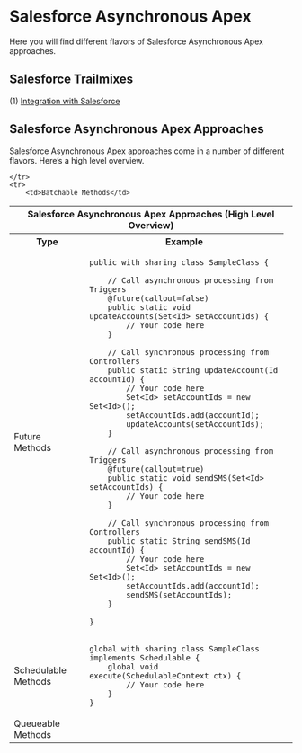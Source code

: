 # Salesforce Asynchronous Apex

Here you will find different flavors of Salesforce Asynchronous Apex approaches.

## Salesforce Trailmixes
(1) <a href="https://trailhead.salesforce.com/en/users/00550000006G25XAAS/trailmixes/integration-with-salesforce" target="_blank" alt="Integration with Salesforce">Integration with Salesforce</a><br/>

## Salesforce Asynchronous Apex Approaches
Salesforce Asynchronous Apex approaches come in a number of different flavors. Here’s a high level overview.

<table>
	<tr>
		<th colspan="7">Salesforce Asynchronous Apex Approaches (High Level Overview)</th>
	</tr>
	<tr>
		<th>Type</th>
		<th>Example</th>
	</tr>
	<tr>
		<td>Future Methods</td>
<td>

```
public with sharing class SampleClass {

    // Call asynchronous processing from Triggers
    @future(callout=false)
    public static void updateAccounts(Set<Id> setAccountIds) {
        // Your code here
    }

    // Call synchronous processing from Controllers
    public static String updateAccount(Id accountId) {
        // Your code here
        Set<Id> setAccountIds = new Set<Id>();
        setAccountIds.add(accountId);
        updateAccounts(setAccountIds);
    }

    // Call asynchronous processing from Triggers
    @future(callout=true)
    public static void sendSMS(Set<Id> setAccountIds) {
        // Your code here
    }

    // Call synchronous processing from Controllers
    public static String sendSMS(Id accountId) {
        // Your code here
        Set<Id> setAccountIds = new Set<Id>();
        setAccountIds.add(accountId);
        sendSMS(setAccountIds);
    }

}
```

</td>
	</tr>
	<tr>
		<td>Schedulable Methods</td>
<td>

```
global with sharing class SampleClass implements Schedulable {
	global void execute(SchedulableContext ctx) {
		// Your code here
	}
}
```

</td>

	</tr>
	<tr>
		<td>Batchable Methods</td>
<td>

```
```

</td>
	</tr>
	<tr>
		<td>Queueable Methods</td>
		<td></td>
	</tr>
</table>
